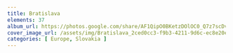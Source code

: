 ```yaml
---
title: Bratislava
elements: 37
album_url: https://photos.google.com/share/AF1QipO0BKetzDOlOC0_Q7z7scDvq-8pNnHGnW6Gc0pkOT6u2w3tl6NN0ISQs-NMbM3j8g?key=T1VyRnN4QUh0WkQ4anhqZVNoUVRPaFR0NTd6VGJn
cover_image_url: /assets/img/Bratislava_2ced0cc3-f9b3-4211-9d6c-ec8e20e2e851.jpg
categories: [ Europe, Slovakia ]
---
```

